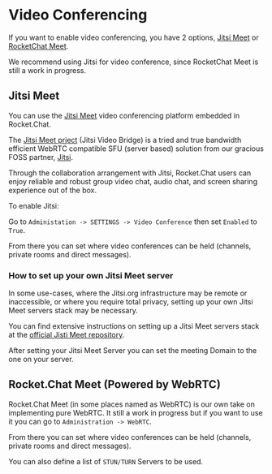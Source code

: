 # Video Conferencing

If you want to enable video conferencing, you have 2 options, [Jitsi Meet](#jitsi-meet) or [RocketChat Meet](#rocketchat-meet-webrtc).

We recommend using Jitsi for video conference, since RocketChat Meet is still a work in progress.

## Jitsi Meet

You can use the [Jitsi Meet](https://jitsi.org/jitsi-meet/) video conferencing platform embedded in Rocket.Chat.

The [Jitsi Meet prject](https://jitsi.org/Projects/JitsiMeet) (Jitsi Video Bridge) is a tried and true bandwidth efficient WebRTC compatible SFU (server based)
solution from our gracious FOSS partner, [Jitsi](https://jitsi.org/).

Through the collaboration arrangement with Jitsi, Rocket.Chat users can enjoy reliable and robust
group video chat, audio chat, and screen sharing experience out of the box.

To enable Jitsi:

Go to `Administation -> SETTINGS -> Video Conference` then set `Enabled`  to `True`.

From there you can set where video conferences can be held (channels, private rooms and direct messages).

### How to set up your own Jitsi Meet server

In some use-cases, where the Jitsi.org infrastructure may be remote or inaccessible, or where you
require total privacy, setting up your own Jitsi Meet servers stack may be necessary.

You can find extensive instructions on setting up a Jitsi Meet servers stack at the [official Jisti Meet repository](https://github.com/jitsi/jitsi-meet).

After setting your Jitsi Meet Server you can set the meeting Domain to the one on your server.

## Rocket.Chat Meet (Powered by WebRTC)

Rocket.Chat Meet (in some places named as WebRTC) is our own take on implementing pure WebRTC. It still a work in progress but if you want to use it you can go to `Administration -> WebRTC`.

From there you can set where video conferences can be held (channels, private rooms and direct messages).

You can also define a list of `STUN/TURN` Servers to be used.

